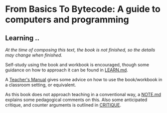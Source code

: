 
# From Basics To Bytecode: A guide to computers and programming

## Learning ..

*At the time of composing this text, the book is not finished, so the details may
change when finished.*

Self-study using the book and workbook is encouraged, though some
guidance on how to approach it can be found in [LEARN.md](./LEARN.md).

A [Teacher's Manual](./TEACH.md) gives some advice on how to use the
book/workbook in a classroom setting, or equivalent.

As this book does not approach teaching in a conventional way, a
[NOTE.md](./NOTE.md) explains some pedagogical comments on this.
Also some anticipated critique, and counter arguments is outlined
in [CRITIQUE](./CRITIQUE.md).

